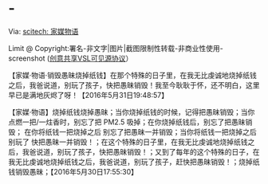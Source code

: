 # -
Via: <a href="http://scitech20141.blogspot.com/2015/03/blog-post_12.html" target="_blank">scitech: 家媒物语</a>

Limit @ Copyright:署名-非文字|图片|截图限制性转载-非商业性使用-screenshot (<a href="http://scitech20141.blogspot.com/2015/04/visible-source-licenses.html" target="_blank">创意共享VSL可见源协议</a>）

【家媒·物语·销毁愚昧烧掉纸钱】在那个特殊的日子里，在我无比虔诚地烧掉纸钱之后，我爸说道，别玩了孩子，快把愚昧销毁！我至今耿耿于怀，还不明白，这里早已是满地灰烬了呀！【2016年5月31日19:48:57】

【家媒·物语】烧掉纸钱烧掉愚昧；当你烧掉纸钱的时候，记得把愚昧销毁；当你点燃一把/一炷香时，别忘了把 PM2.5 吸掉；在你烧掉纸钱后，别忘了把愚昧销毁； 在你将纸钱一把烧掉之后 别忘了把愚昧一并销毁；当你将纸钱一把烧掉之后 别玩了 快把愚昧一并销毁！；在这个特殊的日子里，在我无比虔诚地烧掉纸钱之后，我爸说道，别玩了孩子，快把愚昧销毁！；又到了每年的这个特殊的日子，在我无比虔诚地烧掉纸钱之后，我爸说道，别玩了孩子，赶快把愚昧销毁！；烧掉纸钱销毁愚昧；【2016年5月30日17:55:30】

